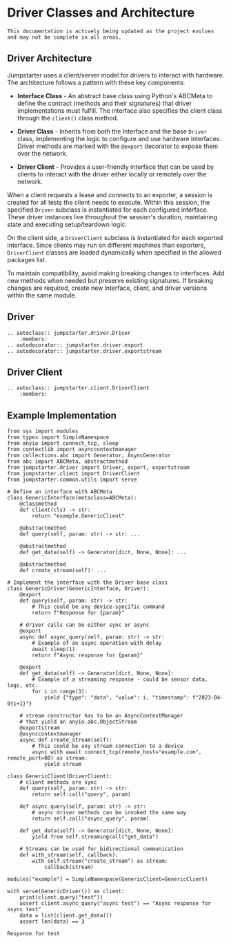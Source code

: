 # Driver Classes and Architecture

```{warning}
This documentation is actively being updated as the project evolves and may not be complete in all areas.
```

## Driver Architecture

Jumpstarter uses a client/server model for drivers to interact with hardware.
The architecture follows a pattern with these key components:

- **Interface Class** - An abstract base class using Python's ABCMeta to define
  the contract (methods and their signatures) that driver implementations must
  fulfill. The interface also specifies the client class through the `client()`
  class method.

- **Driver Class** - Inherits from both the Interface and the base `Driver`
  class, implementing the logic to configure and use hardware interfaces. Driver
  methods are marked with the `@export` decorator to expose them over the
  network.

- **Driver Client** - Provides a user-friendly interface that can be used by
  clients to interact with the driver either locally or remotely over the
  network.

When a client requests a lease and connects to an exporter, a session is created
for all tests the client needs to execute. Within this session, the specified
`Driver` subclass is instantiated for each configured interface. These driver
instances live throughout the session's duration, maintaining state and
executing setup/teardown logic.

On the client side, a `DriverClient` subclass is instantiated for each exported
interface. Since clients may run on different machines than exporters,
`DriverClient` classes are loaded dynamically when specified in the allowed
packages list.

To maintain compatibility, avoid making breaking changes to interfaces. Add new
methods when needed but preserve existing signatures. If breaking changes are
required, create new interface, client, and driver versions within the same
module.

## Driver
```{eval-rst}
.. autoclass:: jumpstarter.driver.Driver
    :members:
.. autodecorator:: jumpstarter.driver.export
.. autodecorator:: jumpstarter.driver.exportstream
```

## Driver Client
```{eval-rst}
.. autoclass:: jumpstarter.client.DriverClient
    :members:
```

## Example Implementation
```{testcode}
from sys import modules
from types import SimpleNamespace
from anyio import connect_tcp, sleep
from contextlib import asynccontextmanager
from collections.abc import Generator, AsyncGenerator
from abc import ABCMeta, abstractmethod
from jumpstarter.driver import Driver, export, exportstream
from jumpstarter.client import DriverClient
from jumpstarter.common.utils import serve

# Define an interface with ABCMeta
class GenericInterface(metaclass=ABCMeta):
    @classmethod
    def client(cls) -> str:
        return "example.GenericClient"

    @abstractmethod
    def query(self, param: str) -> str: ...

    @abstractmethod
    def get_data(self) -> Generator[dict, None, None]: ...

    @abstractmethod
    def create_stream(self): ...

# Implement the interface with the Driver base class
class GenericDriver(GenericInterface, Driver):
    @export
    def query(self, param: str) -> str:
        # This could be any device-specific command
        return f"Response for {param}"

    # driver calls can be either sync or async
    @export
    async def async_query(self, param: str) -> str:
        # Example of an async operation with delay
        await sleep(1)
        return f"Async response for {param}"

    @export
    def get_data(self) -> Generator[dict, None, None]:
        # Example of a streaming response - could be sensor data, logs, etc.
        for i in range(3):
            yield {"type": "data", "value": i, "timestamp": f"2023-04-0{i+1}"}

    # stream constructor has to be an AsyncContextManager
    # that yield an anyio.abc.ObjectStream
    @exportstream
    @asynccontextmanager
    async def create_stream(self):
        # This could be any stream connection to a device
        async with await connect_tcp(remote_host="example.com", remote_port=80) as stream:
            yield stream

class GenericClient(DriverClient):
    # client methods are sync
    def query(self, param: str) -> str:
        return self.call("query", param)

    def async_query(self, param: str) -> str:
        # async driver methods can be invoked the same way
        return self.call("async_query", param)

    def get_data(self) -> Generator[dict, None, None]:
        yield from self.streamingcall("get_data")

    # Streams can be used for bidirectional communication
    def with_stream(self, callback):
        with self.stream("create_stream") as stream:
            callback(stream)

modules["example"] = SimpleNamespace(GenericClient=GenericClient)

with serve(GenericDriver()) as client:
    print(client.query("test"))
    assert client.async_query("async test") == "Async response for async test"
    data = list(client.get_data())
    assert len(data) == 3
```

```{testoutput}
Response for test
```